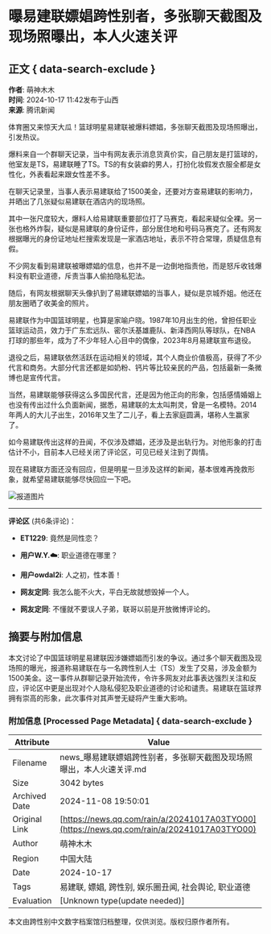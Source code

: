 # 曝易建联嫖娼跨性别者，多张聊天截图及现场照曝出，本人火速关评

## 正文 { data-search-exclude }


**作者**: 萌神木木  
**时间**: 2024-10-17 11:42发布于山西  
**来源**: 腾讯新闻

体育圈又来惊天大瓜！篮球明星易建联被爆料嫖娼，多张聊天截图及现场照曝出，引发热议。

爆料来自一个群聊天记录，当中有网友表示消息货真价实，自己朋友是打篮球的，他室友是TS，易建联睡了TS。TS的有女装癖的男人，打扮化妆假发衣服全都是女性化，外表看起来跟女性差不多。

在聊天记录里，当事人表示易建联给了1500美金，还要对方查易建联的影响力，并晒出了几张疑似易建联在酒店内的现场照。

其中一张尺度较大，爆料人给易建联重要部位打了马赛克，看起来疑似全裸。另一张也格外炸裂，疑似是易建联的身份证件，部分居住地和号码马赛克了。还有网友根据曝光的身份证地址栏搜索发现是一家酒店地址，表示不符合常理，质疑信息有假。

不少网友看到易建联被曝嫖娼的信息，也并不是一边倒地指责他，而是怒斥收钱爆料没有职业道德，斥责当事人偷拍隐私犯法。

随后，有网友根据聊天头像扒到了易建联嫖娼的当事人，疑似是京城乔姐。他还在朋友圈晒了收美金的照片。

易建联作为中国篮球明星，也算是家喻户晓。1987年10月出生的他，曾担任职业篮球运动员，效力于广东宏远队、密尔沃基雄鹿队、新泽西网队等球队，在NBA打球的那些年，成为了不少年轻人心目中的偶像，2023年8月易建联宣布退役。

退役之后，易建联依然活跃在运动相关的领域，其个人商业价值极高，获得了不少代言和商务。大部分代言还都是如奶粉、钙片等比较亲民的产品，包括最新一条微博也是宣传代言。

当然，易建联能够获得这么多国民代言，还是因为他正向的形象，包括感情婚姻上也没有传出过什么负面新闻，据悉，易建联的太太叫荆灵，曾是一名模特。2014年两人的大儿子出生，2016年又生了二儿子，看上去家庭圆满，堪称人生赢家了。

如今易建联传出这样的丑闻，不仅涉及嫖娼，还涉及是出轨行为。对他形象的打击估计不小，目前本人已经关闭了评论区，可见已经关注到了舆情。

现在易建联方面还没有回应，但是明星一旦涉及这样的新闻，基本很难再挽救形象，就希望易建联能够尽快回应一下吧。

![报道图片](https://inews.gtimg.com/newsapp_bt/0/1012205723968_6694/0)

---

**评论区** (共6条评论)：

- **ET1229**: 竟然是同性恋？
  
- **用户W.Y.☁️**: 职业道德在哪里？
  
- **用户owdal2i**: 人之初，性本善！
  
- **网友定同**: 我怎么能不火大，平白无故就想毁掉一个人。
  
- **网友定同**: 不懂就不要误人子弟，联哥以前是开放微博评论的。

## 摘要与附加信息

<!-- tcd_abstract -->
本文讨论了中国篮球明星易建联因涉嫌嫖娼而引发的争议。通过多个聊天截图及现场照的曝光，报道称易建联在与一名跨性别人士（TS）发生了交易，涉及金额为1500美金。这一事件从群聊记录开始流传，令许多网友对此事表达强烈关注和反应，评论区中更是出现对个人隐私侵犯及职业道德的讨论和谴责。易建联在篮球界拥有崇高的形象，此次事件对其声誉无疑将产生重大影响。
<!-- tcd_abstract_end -->

### 附加信息 [Processed Page Metadata] { data-search-exclude }

| Attribute       | Value                                  |
|-----------------|----------------------------------------|
| Filename        | news_曝易建联嫖娼跨性别者，多张聊天截图及现场照曝出，本人火速关评.md                             |
| Size            | 3042 bytes                           |
| Archived Date   | 2024-11-08 19:50:01                             |
| Original Link   | [https://news.qq.com/rain/a/20241017A03TYO00](https://news.qq.com/rain/a/20241017A03TYO00)                       |
| Author          | 萌神木木                               |
| Region          | 中国大陆                               |
| Date            | 2024-10-17                                 |
| Tags            | 易建联, 嫖娼, 跨性别, 娱乐圈丑闻, 社会舆论, 职业道德                                 |
| Evaluation            | [Unknown type(update needed)]                                 |
<!-- tcd_table_end -->

本文由跨性别中文数字档案馆归档整理，仅供浏览。版权归原作者所有。
